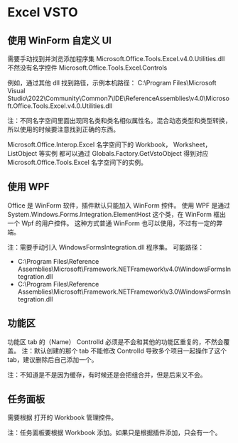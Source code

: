 # Excel VSTO

## 使用 WinForm 自定义 UI

需要手动找到并浏览添加程序集 Microsoft.Office.Tools.Excel.v4.0.Utilities.dll 不然没有名字控件 Microsoft.Office.Tools.Excel.Controls

例如，通过其他 dll 找到路径，示例本机路径：
C:\Program Files\Microsoft Visual Studio\2022\Community\Common7\IDE\ReferenceAssemblies\v4.0\Microsoft.Office.Tools.Excel.v4.0.Utilities.dll

注：不同名字空间里面出现同名类和类名相似属性名。混合动态类型和类型转换，所以使用的时候要注意找到正确的东西。

Microsoft.Office.Interop.Excel 名字空间下的 Workbook， Worksheet，ListObject 等实例
都可以通过 Globals.Factory.GetVstoObject
得到对应 Microsoft.Office.Tools.Excel 名字空间下的实例。

## 使用 WPF

Office 是 WinForm 软件，插件默认只能加入 WinForm 控件。
使用 WPF 是通过 System.Windows.Forms.Integration.ElementHost 这个类，在 WinForm 框出一个 Wpf 的用户控件。
这种方式普通 WinForm 也可以使用，不过有一定的弊端。

注：需要手动引入 WindowsFormsIntegration.dll 程序集。
可能路径：
- C:\Program Files\Reference Assemblies\Microsoft\Framework\.NETFramework\v4.0\WindowsFormsIntegration.dll
- C:\Program Files\Reference Assemblies\Microsoft\Framework\.NETFramework\v3.0\WindowsFormsIntegration.dll

## 功能区

功能区 tab 的（Name） ControlId 必须是不会和其他的功能区重复的，不然会覆盖。
注：默认创建的那个 tab 不能修改 ControlId 导致多个项目一起操作了这个 tab，建议删除后自己添加一个。

注：不知道是不是因为缓存，有时候还是会把组合并，但是后来又不会。

## 任务面板

需要根据 打开的 Workbook 管理控件。

注：任务面板要根据 Workbook 添加。如果只是根据插件添加，只会有一个。
